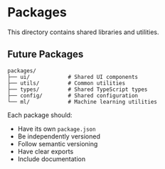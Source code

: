 # Packages

This directory contains shared libraries and utilities.

## Future Packages

```
packages/
├── ui/            # Shared UI components
├── utils/         # Common utilities
├── types/         # Shared TypeScript types
├── config/        # Shared configuration
└── ml/            # Machine learning utilities
```

Each package should:
- Have its own `package.json`
- Be independently versioned
- Follow semantic versioning
- Have clear exports
- Include documentation
